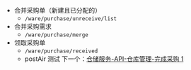 - 合并采购单（新建且已分配的）
	- `/ware/purchase/unreceive/list`
- 合并采购需求
	- `/ware/purchase/merge`
- 领取采购单
	- `/ware/purchase/received`
	- postAir 测试
下一个：[仓储服务-API-仓库管理-完成采购 1](仓储服务-API-仓库管理-完成采购%201.md)